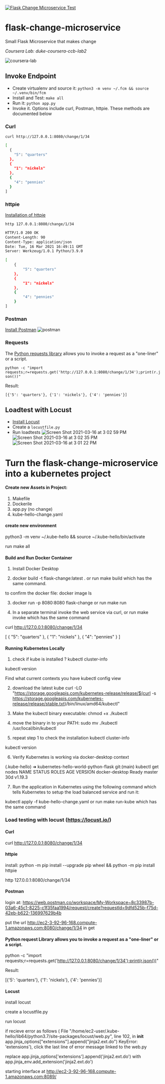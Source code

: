 [![Flask Change Microservice Test](https://github.com/noahgift/flask-change-microservice/actions/workflows/main.yml/badge.svg)](https://github.com/noahgift/flask-change-microservice/actions/workflows/main.yml)

# flask-change-microservice
Small Flask Microservice that makes change

*Coursera Lab:  duke-coursera-ccb-lab2*

![coursera-lab](https://user-images.githubusercontent.com/58792/108137449-df0e0300-7089-11eb-8b11-74f478b71d11.png)


## Invoke Endpoint

* Create virtualenv and source it: `python3 -m venv ~/.fcm && source ~/.venv/bin/fcm`
* Install and Test:  `make all`
* Run it:  `python app.py`
* Invoke it.  Options include curl, Postman, httpie.  These methods are documented below


### Curl

`curl http://127.0.0.1:8080/change/1/34`

```bash
[
  {
    "5": "quarters"
  },
  {
    "1": "nickels"
  },
  {
    "4": "pennies"
  }
]
```
### httpie

[Installation of httpie](https://httpie.io/docs#installation)

`http 127.0.0.1:8080/change/1/34`

```bash
HTTP/1.0 200 OK
Content-Length: 90
Content-Type: application/json
Date: Tue, 16 Mar 2021 16:49:11 GMT
Server: Werkzeug/1.0.1 Python/3.9.0

[
    {
        "5": "quarters"
    },
    {
        "1": "nickels"
    },
    {
        "4": "pennies"
    }
]
```


### Postman

[Install Postman](https://www.postman.com)
![postman](https://user-images.githubusercontent.com/58792/111342614-00461d00-8651-11eb-8433-d7d91d3e48b4.png)

### Requests

The [Python requests library](https://requests.readthedocs.io/en/latest/user/quickstart/) allows you to invoke a request as a "one-liner" or a script.

`python -c "import requests;r=requests.get('http://127.0.0.1:8080/change/1/34');print(r.json())"`

Result:

`[{'5': 'quarters'}, {'1': 'nickels'}, {'4': 'pennies'}]`

## Loadtest with Locust

* [Install Locust](https://github.com/locustio/locust)
* Create a `locustfile.py`
* Run loadtests
![Screen Shot 2021-03-16 at 3 02 59 PM](https://user-images.githubusercontent.com/58792/111367175-d7328600-866a-11eb-9a4d-3429710593ea.png)
![Screen Shot 2021-03-16 at 3 02 35 PM](https://user-images.githubusercontent.com/58792/111367176-d7328600-866a-11eb-9856-928d42e65a9a.png)
![Screen Shot 2021-03-16 at 3 01 22 PM](https://user-images.githubusercontent.com/58792/111367178-d7cb1c80-866a-11eb-8c29-6440a6179544.png)


# Turn the flask-change-microservice into a kubernetes project

#### Create new Assets in Project:

1. Makefile
2. Dockerile
3. app.py (no change)
4. kube-hello-change.yaml


#### create new environment
python3 -m venv ~/.kube-hello && source ~/.kube-hello/bin/activate

run make all


#### Build and Run Docker Container
1. Install Docker Desktop

2. docker build -t flask-change:latest . or run make build which has the same command.

 to confirm the docker file: docker image ls

3. docker run -p 8080:8080 flask-change or run make run

4. In a separate terminal invoke the web service via curl, or run make invoke which has the same command

curl http://127.0.0.1:8080/change/1/34

[
  {
    "5": "quarters"
  },
  {
    "1": "nickels"
  },
  {
    "4": "pennies"
  }
]

#### Running Kubernetes Locally
1. check if kube is installed ?
kubectl cluster-info

kubectl version

Find what current contexts you have
kubectl config view

2. download the latest kube
curl -LO "https://storage.googleapis.com/kubernetes-release/release/$(curl -s https://storage.googleapis.com/kubernetes-release/release/stable.txt)/bin/linux/amd64/kubectl"

3. Make the kubectl binary executable:
chmod +x ./kubectl

4. move the binary in to your PATH:
sudo mv  ./kubectl /usr/local/bin/kubectl

5. repeat step 1 to check the installation
kubectl cluster-info

kubectl version


6. Verify Kubernetes is working via docker-desktop context

(.kube-hello) ➜  kubernetes-hello-world-python-flask git:(main) kubectl get nodes
NAME             STATUS   ROLES    AGE   VERSION
docker-desktop   Ready    master   30d   v1.19.3

7. Run the application in Kubernetes using the following command which tells Kubernetes to setup the load balanced service and run it:

kubectl apply -f kube-hello-change.yaml or run make run-kube which has the same command




### Load testing with locust (https://locust.io/)

#### Curl
curl http://127.0.0.1:8080/change/1/34


#### httpie
install: python -m pip install --upgrade pip wheel &&  python -m pip install httpie

http 127.0.0.1:8080/change/1/34

#### Postman
login at: https://web.postman.co/workspace/My-Workspace~8c33987b-03a6-45c1-8225-c1f35faa1994/request/create?requestId=9dfd525b-f75d-42eb-b622-136997629b4b

put the url http://ec2-3-92-96-168.compute-1.amazonaws.com:8080/change/1/34 in get 

#### Python request Library allows you to invoke a request as a "one-liner" or a script.
python -c "import requests;r=requests.get('http://127.0.0.1:8080/change/1/34');print(r.json())"

Result:

[{'5': 'quarters'}, {'1': 'nickels'}, {'4': 'pennies'}]


#### Locust
install locust

create a locustfile.py

run locust 

if recieve error as follows ( File "/home/ec2-user/.kube-hello/lib64/python3.7/site-packages/locust/web.py", line 102, in __init__  app.jinja_options["extensions"].append("jinja2.ext.do")
KeyError: 'extensions'), click the last line of error message linked to the web.py

replace app.jinja_options['extensions'].append('jinja2.ext.do') with app.jinja_env.add_extension('jinja2.ext.do')

starting interface at http://ec2-3-92-96-168.compute-1.amazonaws.com:8089/


